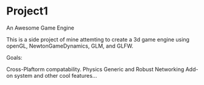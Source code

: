 Project1
========

An Awesome Game Engine

This is a side project of mine attemting to create a 3d game engine using openGL, NewtonGameDynamics, GLM, and GLFW.

Goals:

Cross-Plaftorm compatability.
Physics
Generic and Robust Networking
Add-on system
and other cool features...
